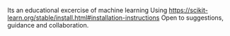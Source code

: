 Its an educational excercise of machine learning
Using https://scikit-learn.org/stable/install.html#installation-instructions
Open to suggestions, guidance and collaboration.
